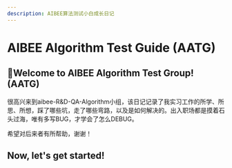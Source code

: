 ```yaml
---
description: AIBEE算法测试小白成长日记
---
```


# AIBEE Algorithm Test Guide \(AATG\)

## 👏Welcome to AIBEE Algorithm Test Group! \(AATG\)

很高兴来到aibee-R&D-QA-Algorithm小组，该日记记录了我实习工作的所学、所思、所想，踩了哪些坑，走了哪些弯路，以及是如何解决的。出入职场都是摸着石头过海，唯有多写BUG，才学会了怎么DEBUG。

希望对后来者有所帮助，谢谢！

## Now, let's get started!





